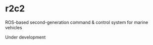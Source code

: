 # r2c2
ROS-based second-generation command &amp; control system for marine vehicles

Under development

